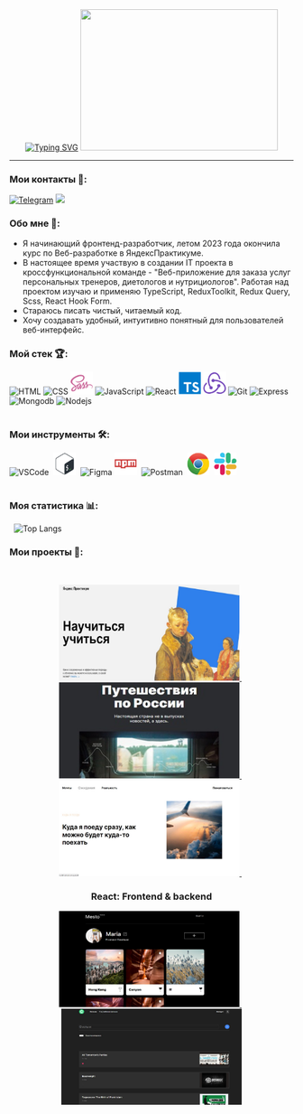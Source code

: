 <div align="center">
 <a href="https://git.io/typing-svg"><img src="https://readme-typing-svg.demolab.com?font=Fira+Code&weight=500&pause=1000&color=407923&repeat=false&width=700&lines=%D0%9F%D1%80%D0%B8%D0%B2%D0%B5%D1%82!+%D0%9C%D0%BE%D0%B5+%D0%B8%D0%BC%D1%8F+%D0%9C%D0%B0%D1%80%D0%B8%D1%8F%2C+%D1%8F+Frontend-%D1%80%D0%B0%D0%B7%D1%80%D0%B0%D0%B1%D0%BE%D1%82%D1%87%D0%B8%D0%BA." alt="Typing SVG" /></a>
  <img src="https://sun9-12.userapi.com/impg/LZrpnYxEmB_PtMUC7jmXwJJ3HoJ26P_iK7U__w/46ycVQYIIoY.jpg?size=1280x914&quality=95&sign=0638174e906a91a3d326462a5389831c&c_uniq_tag=q6Z5VzCFvYPAbKZXvTyJ8PdRipZ9FGBaazACf0gvKIc&type=album" width="350" height="250">
</div>

---
### Мои контакты 📧: 
<a href="https://t.me/mariaZlnva"><img src="https://img.shields.io/badge/Telegram-00BFFF?style=for-the-badge&logo=Telegram&logoColor=FFFFFF" alt="Telegram"></a>
<a href="mailto:zma611@yandex.ru"><img src="https://img.shields.io/badge/%40mail-orange?style=for-the-badge&logo=Mail.Ru&logoColor=FFFF"></a>
&nbsp;

### Обо мне 🙋:
* Я начинающий фронтенд-разработчик, летом 2023 года окончила курс по Веб-разработке в ЯндексПрактикуме.
* В настоящее время участвую в создании IT проекта в кроссфункциональной команде - "Веб-приложение для заказа услуг персональных тренеров, диетологов и нутрициологов". Работая над проектом изучаю и применяю TypeScript, ReduxToolkit, Redux Query, Scss, React Hook Form.
* Стараюсь писать чистый, читаемый код.
* Хочу создавать удобный, интуитивно понятный для пользователей веб-интерфейс.
  &nbsp;
  
### Мой стек 🏆:
<div>
  <img src="https://github.com/MariaZlnva/MariaZlnva/assets/113478369/37f2dc93-93b8-47e3-8d91-2754b62f8a00" alt="HTML" title="HTML" width="40" height="40"/>
  <img src="https://github.com/MariaZlnva/MariaZlnva/assets/113478369/aeb8922c-9e5a-449d-b445-5c438e6fbb84" alt="CSS" title="CSS" width="40" height="40"/>
  <img src="https://raw.githubusercontent.com/devicons/devicon/55609aa5bd817ff167afce0d965585c92040787a/icons/sass/sass-original.svg" alt="Sass" title="Sass" width="40" height="40"/> 
  <img src="https://github.com/MariaZlnva/MariaZlnva/assets/113478369/4b3e5e27-c4b0-4bc9-b460-d00842da8c29" alt="JavaScript" title="JavaScript" width="40" height="40"/>
  <img src="https://github.com/MariaZlnva/MariaZlnva/assets/113478369/b2b0d4b6-4b61-4028-86c9-90a444b6e940" alt="React" title="React" width="40" height="40"/>
  <img src="https://raw.githubusercontent.com/devicons/devicon/55609aa5bd817ff167afce0d965585c92040787a/icons/typescript/typescript-original.svg" alt="Typescrypt" title="Typescrypt" width="40" height="40"/>
  <img src="https://raw.githubusercontent.com/devicons/devicon/55609aa5bd817ff167afce0d965585c92040787a/icons/redux/redux-original.svg" alt="Redux Toolkit" title="Redux Toolkit" width="40" height="40"/>
  <img src="https://github.com/MariaZlnva/MariaZlnva/assets/113478369/2e45cf8a-d62d-4bd7-96bb-fc3667fe45f9" alt="Git" title="Git" width="40" height="40"/>
  <img src="https://github.com/MariaZlnva/MariaZlnva/assets/113478369/be9f2a17-51ab-4e35-902d-a52c85a2b29d" alt="Express" title="Express" width="40" height="40"/>
  <img src="https://github.com/MariaZlnva/MariaZlnva/assets/113478369/ee5e8d1d-6e3d-477a-b117-6d37cb831f1e" alt="Mongodb" title="Mongodb" width="40" height="40"/>
  <img src="https://github.com/MariaZlnva/MariaZlnva/assets/113478369/28a0c00f-2b18-44e7-b419-eb51084aaf08" alt="Nodejs" title="Nodejs" width="40" height="40"/>
</div>
&nbsp;

### Мои инструменты 🛠:
<div>
  <img src="https://github.com/MariaZlnva/MariaZlnva/assets/113478369/db36697a-900e-41d5-bd17-6d3f5722292f" alt="VSCode" title="VSCode" width="40" height="40"/>&nbsp
  <img src="https://github.com/devicons/devicon/blob/master/icons/bash/bash-original.svg" title="Git bash" alt="git bash" width="40" height="40"/>&nbsp
  <img src="https://github.com/MariaZlnva/MariaZlnva/assets/113478369/42ae42ca-2a4e-4635-96e5-abf2be923ddc" alt="Figma" title="Figma" width="40" height="40"/>
  <img src="https://github.com/devicons/devicon/blob/master/icons/npm/npm-original-wordmark.svg" title="NPM" alt="npm" width="40" height="40"/>&nbsp
  <img src="https://www.svgrepo.com/show/354202/postman-icon.svg" title="Postman" alt="Postman" width="40" height="40"/>&nbsp
  <img src="https://github.com/devicons/devicon/blob/master/icons/chrome/chrome-original.svg" title="Chrome" alt="Chrome" width="40" height="40"/>&nbsp
  <img src="https://github.com/devicons/devicon/blob/master/icons/slack/slack-original.svg" title="Slack" alt="Slack" width="40" height="40"/>&nbsp;
</div>
&nbsp;

### Моя статистика 📊:
&nbsp;
![Top Langs](https://github-readme-stats.vercel.app/api/top-langs/?username=mariaZlnva&layout=compact&theme=default)
&nbsp;
### Мои проекты 🎨:

&nbsp;

<div align="center">
  <a href="https://github.com/MariaZlnva/how-to-learn" target="_blank">
    <img src="https://raw.githubusercontent.com/mariaZlnva/MariaZlnva/39530c3945a638d290ff99b4b11634bc1d6fd404/HowToLearn.jpg" alt="Научится учиться" title="Научится учиться" width="320" height="170"/>
  </a> &nbsp;
   <a href="https://github.com/MariaZlnva/russian-travel" target="_blank">
    <img src="https://raw.githubusercontent.com/mariaZlnva/MariaZlnva/39530c3945a638d290ff99b4b11634bc1d6fd404/Travel.jpg" alt="Путешествия по России" title="Путешествия по России" width="320" height="170"/>
  </a> &nbsp;
   <a href="https://github.com/MariaZlnva/kuda-ya-poedy" target="_blank">
    <img src="https://raw.githubusercontent.com/mariaZlnva/MariaZlnva/39530c3945a638d290ff99b4b11634bc1d6fd404/AboutTravel.jpg" alt="Куда я поеду" title="Куда я поеду" width="320" height="170"/>
  </a> &nbsp;
 <div>
  <h3>React: Frontend & backend</h3>
  <a href="https://github.com/MariaZlnva/react-mesto-api-full-gha" target="_blank">
    <img src="https://raw.githubusercontent.com/mariaZlnva/MariaZlnva/39530c3945a638d290ff99b4b11634bc1d6fd404/Mesto.jpg" alt="Место" title="Место" width="320" height="170"/>
  </a> &nbsp;
   <a href="https://github.com/MariaZlnva/movies-explorer-frontend" target="_blank">
    <img src="https://raw.githubusercontent.com/mariaZlnva/MariaZlnva/39530c3945a638d290ff99b4b11634bc1d6fd404/Movies.jpg" alt="Поиск фильмов" title="Movies" width="320" height="170"/>
  </a>
 </div>  
 
</div>
